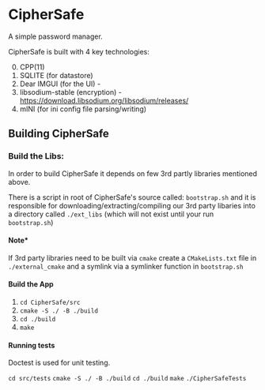# CipherSafe

A simple password manager.

CipherSafe is built with 4 key technologies:

0. CPP(11)
1. SQLITE (for datastore)
2. Dear IMGUI (for the UI) - 
3. libsodium-stable (encryption) - https://download.libsodium.org/libsodium/releases/
4. mINI (for ini config file parsing/writing)

## Building CipherSafe

### Build the Libs:
In order to build CipherSafe it depends on few 3rd partly libraries mentioned above.

There is a script in root of CipherSafe's source called: `bootstrap.sh` and it is responsible for downloading/extracting/compiling our 3rd party libaries into a directory called `./ext_libs` (which will not exist until your run `bootstrap.sh`)

#### Note*
If 3rd party libraries need to be built via `cmake` create a `CMakeLists.txt` file in `./external_cmake` and a symlink via a symlinker function in `bootstrap.sh`


#### Build the App
1. `cd CipherSafe/src`
2. `cmake -S ./ -B ./build`
3. `cd ./build`
4. `make`

#### Running tests
Doctest is used for unit testing.

`cd src/tests`
`cmake -S ./ -B ./build`
`cd ./build`
`make`
`./CipherSafeTests`

